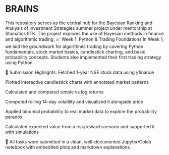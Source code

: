 # BRAINS
This repository serves as the central hub for the Bayesian Ranking and Analysis of Investment Strategies summer project under mentorship at Stamatics IITK. The project explores the use of Bayesian methods in finance and algorithmic trading. 
📈 Week 1: Python & Trading Foundations
In Week 1, we laid the groundwork for algorithmic trading by covering Python fundamentals, stock market basics, candlestick charting, and basic probability concepts. Students also implemented their first trading strategy using Python.

📝 Submission Highlights:
Fetched 1-year NSE stock data using yfinance

Plotted interactive candlestick charts with annotated market patterns

Calculated and compared simple vs log returns

Computed rolling 14-day volatility and visualized it alongside price

Applied binomial probability to real market data to explore the probability paradox

Calculated expected value from a risk/reward scenario and supported it with simulations

📂 All tasks were submitted in a clean, well-documented Jupyter/Colab notebook with embedded plots and markdown explanations.

